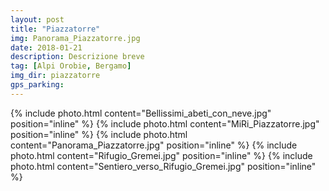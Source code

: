 ```yaml
---
layout: post
title: "Piazzatorre"
img: Panorama_Piazzatorre.jpg
date: 2018-01-21
description: Descrizione breve
tag: [Alpi Orobie, Bergamo]
img_dir: piazzatorre
gps_parking:
---
```

<div>
{% include photo.html content="Bellissimi_abeti_con_neve.jpg" position="inline" %}
{% include photo.html content="MiRi_Piazzatorre.jpg" position="inline" %}
{% include photo.html content="Panorama_Piazzatorre.jpg" position="inline" %}
{% include photo.html content="Rifugio_Gremei.jpg" position="inline" %}
{% include photo.html content="Sentiero_verso_Rifugio_Gremei.jpg" position="inline" %}
</div>
